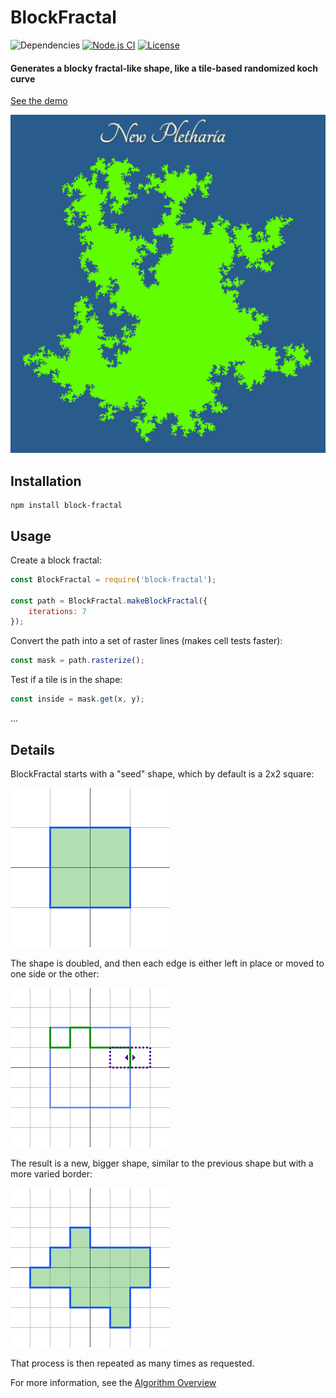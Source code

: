 # BlockFractal

![Dependencies](https://img.shields.io/badge/dependencies-1-green.svg)
[![Node.js CI](https://github.com/sbj42/block-fractal/workflows/Node.js%20CI/badge.svg)](https://github.com/sbj42/block-fractal/actions?query=workflow%3A%22Node.js+CI%22)
[![License](https://img.shields.io/github/license/sbj42/block-fractal.svg)](https://github.com/sbj42/the-field)

#### Generates a blocky fractal-like shape, like a tile-based randomized koch curve

[See the demo](https://sbj42.github.io/projects/block-fractal-demo/www/)

![Example Result](https://raw.githubusercontent.com/sbj42/block-fractal/master/doc/example-new-pletharia.png)

## Installation

~~~
npm install block-fractal
~~~

## Usage

Create a block fractal:
```js
const BlockFractal = require('block-fractal');

const path = BlockFractal.makeBlockFractal({
    iterations: 7
});
```

Convert the path into a set of raster lines (makes cell tests faster):
```js
const mask = path.rasterize();
```

Test if a tile is in the shape:
```js
const inside = mask.get(x, y);
```

...

## Details

BlockFractal starts with a "seed" shape, which by default is a 2x2 square:

![Example 1](https://raw.githubusercontent.com/sbj42/block-fractal/master/doc/walkthrough1.png)

The shape is doubled, and then each edge is either left in place or moved to one side or the other:

![Example 10](https://raw.githubusercontent.com/sbj42/block-fractal/master/doc/walkthrough10.png)

The result is a new, bigger shape, similar to the previous shape but with a more varied border:

![Example 13](https://raw.githubusercontent.com/sbj42/block-fractal/master/doc/walkthrough13.png)

That process is then repeated as many times as requested.

For more information, see the [Algorithm Overview](https://github.com/sbj42/block-fractal/wiki/Algorithm-Overview)